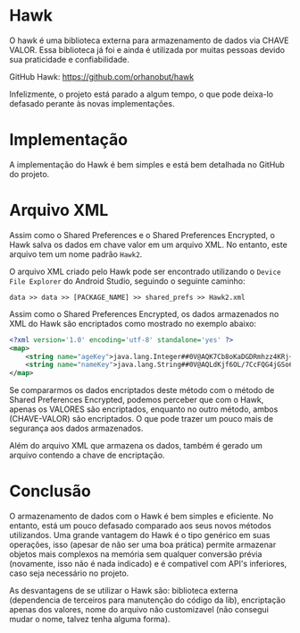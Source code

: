 # Hawk

O hawk é uma biblioteca externa para armazenamento de dados via CHAVE VALOR.
Essa biblioteca já foi e ainda é utilizada por muitas pessoas devido sua praticidade e confiabilidade.

GitHub Hawk: https://github.com/orhanobut/hawk

Infelizmente, o projeto está parado a algum tempo, o que pode deixa-lo defasado perante às novas implementações.

# Implementação

A implementação do Hawk é bem simples e está bem detalhada no GitHub do projeto.

# Arquivo XML 

Assim como o Shared Preferences e o Shared Preferences Encrypted, o Hawk salva os dados em chave valor em um arquivo XML. No entanto, este arquivo tem um nome padrão `Hawk2`.

O arquivo XML criado pelo Hawk pode ser encontrado utilizando o `Device File Explorer` do Android Studio, seguindo o seguinte caminho:

```
data >> data >> [PACKAGE_NAME] >> shared_prefs >> Hawk2.xml
```

Assim como o Shared Preferences Encrypted, os dados armazenados no XML do Hawk são encriptados como mostrado no exemplo abaixo:

```xml
<?xml version='1.0' encoding='utf-8' standalone='yes' ?>
<map>
    <string name="ageKey">java.lang.Integer##0V@AQK7Cb8oKaDGDRmhzz4KRj+Gh8zga27Wi8uTrie3Zgc=</string>
    <string name="nameKey">java.lang.String##0V@AQLdKjf6OL/7CcFQG4jGSo6GcXCY94RNlTioMpcYKFzpdshf1wg=</string>
</map>
```

Se compararmos os dados encriptados deste método com o método de Shared Preferences Encrypted, podemos perceber que com o Hawk, apenas os VALORES são encriptados, enquanto no outro método, ambos (CHAVE-VALOR) são encriptados. O que pode trazer um pouco mais de segurança aos dados armazenados.

Além do arquivo XML que armazena os dados, também é gerado um arquivo contendo a chave de encriptação.

# Conclusão

O armazenamento de dados com o Hawk é bem simples e eficiente. No entanto, está um pouco defasado comparado aos seus novos métodos utilizandos. Uma grande vantagem do Hawk é o tipo genérico em suas operações, isso (apesar de não ser uma boa prática) permite armazenar objetos mais complexos na memória sem qualquer conversão prévia (novamente, isso não é nada indicado) e é compativel com API's inferiores, caso seja necessário no projeto.

As desvantagens de se utilizar o Hawk são: biblioteca externa (dependencia de terceiros para manutenção do código da lib), encriptação apenas dos valores, nome do arquivo não customizavel (não consegui mudar o nome, talvez tenha alguma forma).
